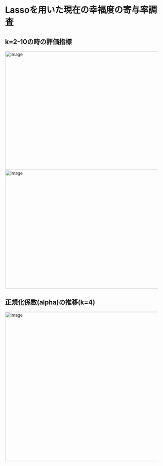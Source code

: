 # Lassoを用いた現在の幸福度の寄与率調査

## k=2-10の時の評価指標
<img width="590" height="390" alt="image" src="https://github.com/user-attachments/assets/e456d743-c925-472b-8150-b028ccda111c" />
<img width="590" height="389" alt="image" src="https://github.com/user-attachments/assets/d0d23b0e-01cc-4851-92cf-5fde93d2d268" />

## 正規化係数(alpha)の推移(k=4)
<img width="690" height="490" alt="image" src="https://github.com/user-attachments/assets/0120faa9-ec97-463f-92d1-98807263c1b3" />

